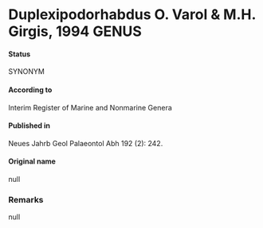 Duplexipodorhabdus O. Varol & M.H. Girgis, 1994 GENUS
=======

#### Status
SYNONYM

#### According to
Interim Register of Marine and Nonmarine Genera

#### Published in
Neues Jahrb Geol Palaeontol Abh 192 (2): 242.

#### Original name
null

### Remarks
null